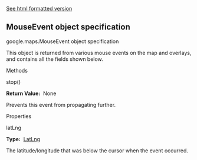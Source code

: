 [See html formatted version](https://huasofoundries.github.io/google-maps-documentation/MouseEvent.html)


MouseEvent object specification
-------------------------------

google.maps.MouseEvent object specification

This object is returned from various mouse events on the map and overlays, and contains all the fields shown below.

Methods

stop()

**Return Value:**  None

Prevents this event from propagating further.

Properties

latLng

**Type:**  [LatLng](https://github.com/amenadiel/google-maps-documentation/blob/master/docs/LatLng.md)

The latitude/longitude that was below the cursor when the event occurred.